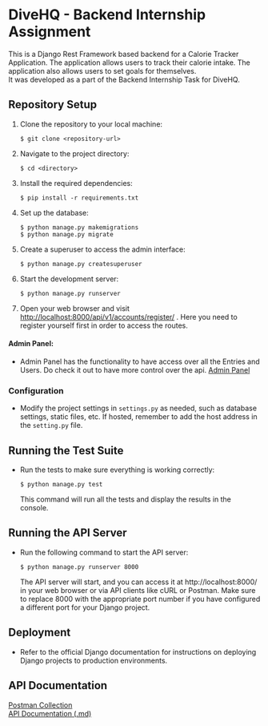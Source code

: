 # DiveHQ - Backend Internship Assignment

This is a Django Rest Framework based backend for a Calorie Tracker Application. The application allows users to track their calorie intake. The application also allows users to set goals for themselves. <br>
It was developed as a part of the Backend Internship Task for DiveHQ.

## Repository Setup

1. Clone the repository to your local machine:

   ```
   $ git clone <repository-url>
   ```

2. Navigate to the project directory:

   ```
   $ cd <directory>
   ```

3. Install the required dependencies:

   ```
   $ pip install -r requirements.txt
   ```

4. Set up the database:

   ```
   $ python manage.py makemigrations
   $ python manage.py migrate
   ```

5. Create a superuser to access the admin interface:

   ```
   $ python manage.py createsuperuser
   ```

6. Start the development server:

   ```
   $ python manage.py runserver
   ```

7. Open your web browser and visit [http://localhost:8000/api/v1/accounts/register/](http://localhost:8000/api/v1/accounts/register/) . Here you need to register yourself first in order to access the routes.

#### Admin Panel:

- Admin Panel has the functionality to have access over all the Entries and Users. Do check it out to have more control over the api. [Admin Panel](http://localhost:8000/admin)

### Configuration

- Modify the project settings in `settings.py` as needed, such as database settings, static files, etc. If hosted, remember to add the host address in the `setting.py` file.

## Running the Test Suite

- Run the tests to make sure everything is working correctly:

  ```
  $ python manage.py test
  ```

  This command will run all the tests and display the results in the console.

## Running the API Server

- Run the following command to start the API server:
  ```
  $ python manage.py runserver 8000
  ```
  The API server will start, and you can access it at http://localhost:8000/ in your web browser or via API clients like cURL or Postman.
  Make sure to replace 8000 with the appropriate port number if you have configured a different port for your Django project.

## Deployment

- Refer to the official Django documentation for instructions on deploying Django projects to production environments.

## API Documentation

[Postman Collection](https://documenter.getpostman.com/view/21453554/2s93sjU935)<br>
[API Documentation (.md)](./APIDocumention.md)
